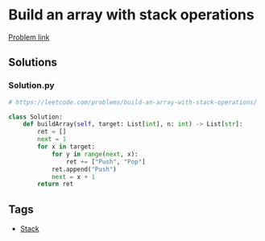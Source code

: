 # Build an array with stack operations

[Problem link](https://leetcode.com/problems/build-an-array-with-stack-operations/)

## Solutions


### Solution.py
```py
# https://leetcode.com/problems/build-an-array-with-stack-operations/

class Solution:
    def buildArray(self, target: List[int], n: int) -> List[str]:
        ret = []
        next = 1
        for x in target:
            for y in range(next, x):
                ret += ["Push", "Pop"]
            ret.append("Push")
            next = x + 1
        return ret
```
## Tags

* [Stack](/Collections/stack.md#stack)
